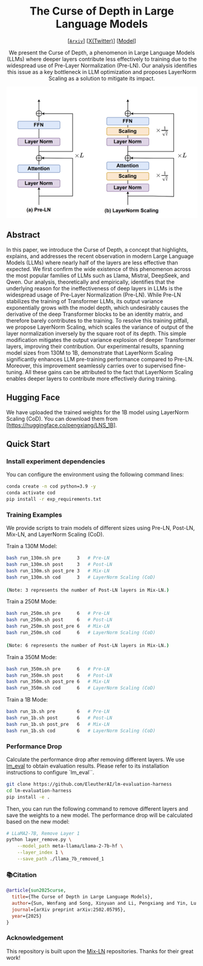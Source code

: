 <div align="center">
  
# The Curse of Depth in Large Language Models
[[`Arxiv`](https://arxiv.org/abs/2502.05795)] 
[[X(Twitter)](https://x.com/Shiwei_Liu66/status/1889257901346152844)]
[[Model](https://huggingface.co/pengxiang/LNS_1B)]

We present the Curse of Depth, a phenomenon in Large Language Models (LLMs) where deeper layers contribute less effectively to training due to the widespread use of Pre-Layer Normalization (Pre-LN). Our analysis identifies this issue as a key bottleneck in LLM optimization and proposes LayerNorm Scaling as a solution to mitigate its impact.

<div align="center">
  <img src="scaling.png" alt="Image 2" style="width: 900px; margin: 0 auto;">
</div>
</div>

## Abstract

In this paper, we introduce the Curse of Depth, a concept that highlights, explains, and addresses the recent observation in modern Large Language Models (LLMs) where nearly half of the layers are less effective than expected. We first confirm the wide existence of this phenomenon across the most popular families of LLMs such as Llama, Mistral, DeepSeek, and Qwen. Our analysis, theoretically and empirically, identifies that the underlying reason for the ineffectiveness of deep layers in LLMs is the widespread usage of Pre-Layer Normalization (Pre-LN). While Pre-LN stabilizes the training of Transformer LLMs, its output variance exponentially grows with the model depth, which undesirably causes the derivative of the deep Transformer blocks to be an identity matrix, and therefore barely contributes to the training. To resolve this training pitfall, we propose LayerNorm Scaling, which scales the variance of output of the layer normalization inversely by the square root of its depth. This simple modification mitigates the output variance explosion of deeper Transformer layers, improving their contribution. Our experimental results, spanning model sizes from 130M to 1B, demonstrate that LayerNorm Scaling significantly enhances LLM pre-training performance compared to Pre-LN. Moreover, this improvement seamlessly carries over to supervised fine-tuning. All these gains can be attributed to the fact that LayerNorm Scaling enables deeper layers to contribute more effectively during training.

## Hugging Face
We have uploaded the trained weights for the 1B model using LayerNorm Scaling (CoD). 
You can download them from [https://huggingface.co/pengxiang/LNS_1B].

## Quick Start

### Install experiment dependencies

You can configure the environment using the following command lines:

```bash
conda create -n cod python=3.9 -y
conda activate cod
pip install -r exp_requirements.txt
```

### Training Examples
We provide scripts to train models of different sizes using Pre-LN, Post-LN, Mix-LN, and LayerNorm Scaling (CoD).

Train a 130M Model:
```bash
bash run_130m.sh pre      3   # Pre-LN
bash run_130m.sh post     3   # Post-LN
bash run_130m.sh post_pre 3   # Mix-LN
bash run_130m.sh cod      3   # LayerNorm Scaling (CoD)

(Note: 3 represents the number of Post-LN layers in Mix-LN.)
```


Train a 250M Mode:
```bash
bash run_250m.sh pre      6   # Pre-LN
bash run_250m.sh post     6   # Post-LN
bash run_250m.sh post_pre 6   # Mix-LN
bash run_250m.sh cod      6   # LayerNorm Scaling (CoD)

(Note: 6 represents the number of Post-LN layers in Mix-LN.)
```

Train a 350M Mode:
```bash
bash run_350m.sh pre      6   # Pre-LN
bash run_350m.sh post     6   # Post-LN
bash run_350m.sh post_pre 6   # Mix-LN
bash run_350m.sh cod      6   # LayerNorm Scaling (CoD)
```

Train a 1B Mode:
```bash
bash run_1b.sh pre        6   # Pre-LN
bash run_1b.sh post       6   # Post-LN
bash run_1b.sh post_pre   6   # Mix-LN
bash run_1b.sh cod        6   # LayerNorm Scaling (CoD)
```

### Performance Drop
Calculate the performance drop after removing different layers. We use [lm_eval](https://github.com/EleutherAI/lm-evaluation-harness) to obtain evaluation results. Please refer to its installation instructions to configure `lm_eval``.
```bash
git clone https://github.com/EleutherAI/lm-evaluation-harness
cd lm-evaluation-harness
pip install -e .
```

Then, you can run the following command to remove different layers and save the weights to a new model. The performance drop will be calculated based on the new model:
```bash
# LLaMA2-7B, Remove Layer 1
python layer_remove.py \
    --model_path meta-llama/Llama-2-7b-hf \
    --layer_index 1 \
    --save_path ./llama_7b_removed_1
```

### 📚Citation

```bibtex
@article{sun2025curse,
  title={The Curse of Depth in Large Language Models},
  author={Sun, Wenfang and Song, Xinyuan and Li, Pengxiang and Yin, Lu and Zheng, Yefeng and Liu, Shiwei},
  journal={arXiv preprint arXiv:2502.05795},
  year={2025}
}
```


### Acknowledgement
This repository is built upon the [Mix-LN](https://github.com/pixeli99/MixLN/tree/main) repositories. Thanks for their great work!
